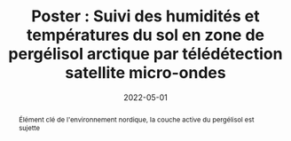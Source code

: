 ---
title: "Poster : Suivi des humidités et températures du sol en zone de pergélisol arctique par télédétection satellite micro-ondes"
date: 2022-05-01
authors: "**Ortet, J.**, Mialon, A., Royer, A., Bircher, S., Kerr, Y. and Roy, A."
publication_types: "2"
abstract: "Élément clé de l'environnement nordique, la couche active du pergélisol est sujette "
publication: "Colloque du Centre d'Etues Nordiques 2022"
info: ""
doi: ""
note: ""
---